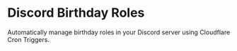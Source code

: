 # Discord Birthday Roles

Automatically manage birthday roles in your Discord server using Cloudflare Cron Triggers.
